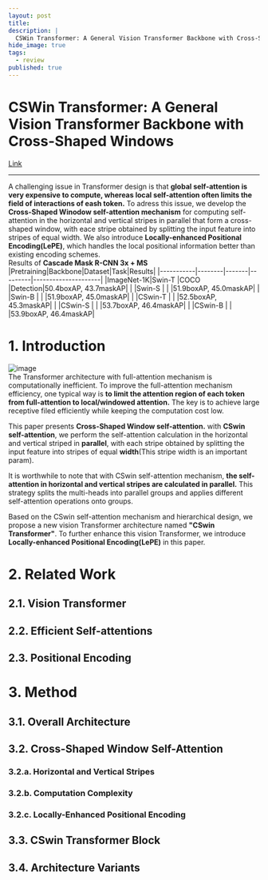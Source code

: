 ```yaml
---
layout: post
title: 
description: |
  CSWin Transformer: A General Vision Transformer Backbone with Cross-Shaped Windows, 9 Jan 2022, University of Science and Technology China, Microsoft.
hide_image: true
tags:
  - review
published: true
---
```


# CSWin Transformer: A General Vision Transformer Backbone with Cross-Shaped Windows
[Link](https://arxiv.org/abs/2107.00652)
* * *
 A challenging issue in Transformer design is that **global self-attention is very expensive to compute, whereas local self-attention often limits the
field of interactions of eash token.** To adress this issue, we develop the **Cross-Shaped Winodow self-attention mechanism** for computing self-attention
in the horizontal and vertical stripes in parallel that form a cross-shaped window, with eace stripe obtained by splitting the input feature into stripes 
of equal width. We also introduce **Locally-enhanced Positional Encoding(LePE)**, which handles the local positional information better than existing 
encoding schemes.     
Results of **Cascade Mask R-CNN 3x + MS**
|Pretraining|Backbone|Dataset|Task|Results|
|-----------|--------|-------|---------|---------------------|
|ImageNet-1K|Swin-T  |COCO   |Detection|50.4boxAP, 43.7maskAP|
|           |Swin-S  |       |         |51.9boxAP, 45.0maskAP|
|           |Swin-B  |       |         |51.9boxAP, 45.0maskAP|
|           |CSwin-T |       |         |52.5boxAP, 45.3maskAP|
|           |CSwin-S |       |         |53.7boxAP, 46.4maskAP|
|           |CSwin-B |       |         |53.9boxAP, 46.4maskAP|


# 1. Introduction
![image](https://user-images.githubusercontent.com/69246778/192468426-8b397e6c-466d-4089-b0bc-320c2a9f95b8.png)   
 The Transformer architecture with full-attention mechanism is computationally inefficient. To improve the full-attention mechanism efficiency, one typical way is **to limit the attention region of each token from full-attention to local/windowed attention.** The key is to achieve large receptive filed efficiently while keeping the computation cost low.   
    
 This paper presents **Cross-Shaped Window self-attention.** with **CSwin self-attention**, we perform the self-attention calculation in the horizontal and vertical striped in **parallel**, with each stripe obtained by splitting the input feature into stripes of equal **width**(This stripe width is an important param).   
    
 It is worthwhile to note that with CSwin self-attention mechanism, **the self-attention in horizontal and vertical stripes are calculated in parallel.**
This strategy splits the multi-heads into parallel groups and applies different self-attention operations onto groups.   
   
 Based on the CSwin self-attention mechanism and hierarchical design, we propose a new vision Transformer architecture named **"CSwin Transformer"**. To further enhance this vision Transformer,
we introduce **Locally-enhanced Positional Encoding(LePE)** in this paper.


# 2. Related Work
## 2.1. Vision Transformer
## 2.2. Efficient Self-attentions
## 2.3. Positional Encoding

# 3. Method
## 3.1. Overall Architecture
## 3.2. Cross-Shaped Window Self-Attention
### 3.2.a. Horizontal and Vertical Stripes
### 3.2.b. Computation Complexity
### 3.2.c. Locally-Enhanced Positional Encoding
## 3.3. CSwin Transformer Block
## 3.4. Architecture Variants
